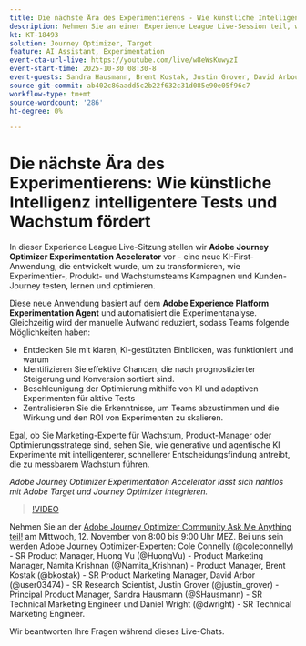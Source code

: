 ```yaml
---
title: Die nächste Ära des Experimentierens - Wie künstliche Intelligenz intelligentere Tests und Wachstum fördert
description: Nehmen Sie an einer Experience League Live-Session teil, während wir Adobe Journey Optimizer Experimentation Accelerator vorstellen - eine neue KI-First-Anwendung, die entwickelt wurde, um zu transformieren, wie Experimentier-, Produkt- und Wachstumsteams Kampagnen und Kunden-Journey testen, lernen und optimieren.
kt: KT-18493
solution: Journey Optimizer, Target
feature: AI Assistant, Experimentation
event-cta-url-live: https://youtube.com/live/w8eWsKuwyzI
event-start-time: 2025-10-30 08:30-8
event-guests: Sandra Hausmann, Brent Kostak, Justin Grover, David Arbour
source-git-commit: ab402c86aadd5c2b22f632c31d085e90e05f96c7
workflow-type: tm+mt
source-wordcount: '286'
ht-degree: 0%

---
```



# Die nächste Ära des Experimentierens: Wie künstliche Intelligenz intelligentere Tests und Wachstum fördert

In dieser Experience League Live-Sitzung stellen wir **Adobe Journey Optimizer Experimentation Accelerator** vor - eine neue KI-First-Anwendung, die entwickelt wurde, um zu transformieren, wie Experimentier-, Produkt- und Wachstumsteams Kampagnen und Kunden-Journey testen, lernen und optimieren.

Diese neue Anwendung basiert auf dem **Adobe Experience Platform Experimentation Agent** und automatisiert die Experimentanalyse. Gleichzeitig wird der manuelle Aufwand reduziert, sodass Teams folgende Möglichkeiten haben:

* Entdecken Sie mit klaren, KI-gestützten Einblicken, was funktioniert und warum
* Identifizieren Sie effektive Chancen, die nach prognostizierter Steigerung und Konversion sortiert sind.
* Beschleunigung der Optimierung mithilfe von KI und adaptiven Experimenten für aktive Tests
* Zentralisieren Sie die Erkenntnisse, um Teams abzustimmen und die Wirkung und den ROI von Experimenten zu skalieren.

Egal, ob Sie Marketing-Experte für Wachstum, Produkt-Manager oder Optimierungsstratege sind, sehen Sie, wie generative und agentische KI Experimente mit intelligenterer, schnellerer Entscheidungsfindung antreibt, die zu messbarem Wachstum führen.

*Adobe Journey Optimizer Experimentation Accelerator lässt sich nahtlos mit Adobe Target und Journey Optimizer integrieren.*

>[!VIDEO](https://video.tv.adobe.com/v/3476426/?learn=on&enablevpops)

Nehmen Sie an der [Adobe Journey Optimizer Community Ask Me Anything teil!](https://experienceleaguecommunities.adobe.com/t5/journey-optimizer-events/ask-me-anything-november-12th-with-journey-optimizer-product/ev-p/783252?profile.language=de) am Mittwoch, 12. November von 8:00 bis 9:00 Uhr MEZ. Bei uns sein werden Adobe Journey Optimizer-Experten: Cole Connelly (@coleconnelly) - SR Product Manager, Huong Vu (@HuongVu) - Product Marketing Manager, Namita Krishnan (@Namita_Krishnan) - Product Manager, Brent Kostak (@bkostak) - SR Product Marketing Manager, David Arbor (@user03474) - SR Research Scientist, Justin Grover (@justin_grover) - Principal Product Manager, Sandra Hausmann (@SHausmann) - SR Technical Marketing Engineer und Daniel Wright (@dwright) - SR Technical Marketing Engineer.

Wir beantworten Ihre Fragen während dieses Live-Chats.
